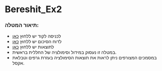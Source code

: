 # Bereshit_Ex2


  
  ### תיאור המטלה:
  * לכניסה לקוד יש ללחוץ [כאן](https://github.com/almogre02/Bereshit_Ex2/tree/main/Beresheet)
  * לדוח הסיכום יש ללחוץ [כאן](https://github.com/almogre02/Bereshit_Ex2/blob/main/%D7%9E%D7%98%D7%9C%D7%94%202%20-%20%D7%93%D7%95%D7%97%20%D7%A1%D7%99%D7%9B%D7%95%D7%9D.pdf)
  * לתוצאות יש ללחוץ [כאן](https://github.com/almogre02/Bereshit_Ex2/blob/main/Bereshit%20result.xlsx)
  * במטלה זו נעסוק במידול וסימולציה של החללית בראשית. 
  * במסמכים המצורפים ניתן לראות את תוצאות הסימולציה בעזרת גרפים וטבלאת אקסל.

    
